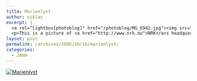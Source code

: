 ```yaml
---
title: Marienlyst
author: niklas
excerpt: |
  <a rel="lightbox[photoblog]" href="/photoblog/MG_6942.jpg"><img src="/photoblog/MG_6942.thumb.jpg" alt="Marientlyst" title="Marienlyst"/></a>
  <p>This is a picture of <a href="http://www.nrk.no">NRK</a>s headquarters. NRK is Norways national broadcasting company. This time I went for a greener variant of sepia. The clock you see was a sign of NRK in the 70s and early 80s, so it fits the series on old lenses well. :-) The picture was taken at f/2.8 (as I cannot stop this lens down without modifying it) at ISO 100 in 1/800 second.</p>
layout: post
permalink: /archives/2005/10/16/marienlyst/
categories:
  - 28mm
---
```

<a rel="lightbox[photoblog]" href="/photoblog/MG_6942.jpg"><img src="/photoblog/MG_6942.sized.jpg" alt="Marienlyst" title="Marienlyst" /></a>